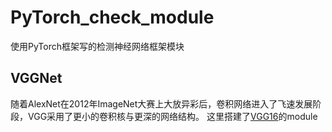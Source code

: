 # PyTorch_check_module
 使用PyTorch框架写的检测神经网络框架模块
## VGGNet
 随着AlexNet在2012年ImageNet大赛上大放异彩后，卷积网络进入了飞速发展阶段，VGG采用了更小的卷积核与更深的网络结构。
 这里搭建了[VGG16](https://github.com/Pxiong98/PyTorch_check_module/blob/master/NeutralModule/VGG.py)的module
